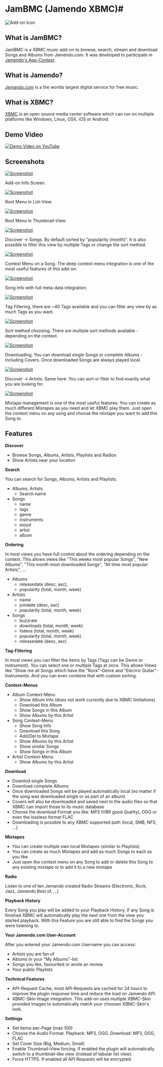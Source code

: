 # JamBMC (Jamendo XBMC)#

![Add-on Icon](http://i.imgur.com/qNisZDi.png)

## What is JamBMC? ##
JamBMC is a XBMC music add-on to browse, search, stream and download Songs and Albums from Jamendo.com. It was developed to participate in [Jamendo's App-Contest](http://developer.jamendo.com/contest).

## What is Jamendo? ##
[Jemando.com](http://www.jamendo.com/) is a the worlds largest digital service for free music.

## What is XBMC? ##
[XBMC](http://xbmc.org/) is an open source media center software which can run on multiple platforms like Windows, Linux, OSX, iOS or Android.

## Demo Video ##

[![Demo Video on YouTube](http://img.youtube.com/vi/H9H6LI2vwf4/0.jpg)](http://www.youtube.com/watch?v=H9H6LI2vwf4)

## Screenshots ##
[![Screenshot](http://i.imgur.com/NqkXR76l.png)](http://i.imgur.com/NqkXR76.png)

Add-on Info Screen.

[![Screenshot](http://i.imgur.com/TWdsTtFl.png)](http://i.imgur.com/TWdsTtF.png)

Root Menu in List-View.

[![Screenshot](http://i.imgur.com/8ydB1B2l.png)](http://i.imgur.com/8ydB1B2.png)

Root Menu in Thumbnail-View.

[![Screenshot](http://i.imgur.com/WruUor3l.jpg)](http://i.imgur.com/WruUor3.jpg)

Discover -> Songs. By default sorted by "popularity (month)". It is also possible to filter this view by multiple Tags or change the sort method.

[![Screenshot](http://i.imgur.com/YOnAqZol.png)](http://i.imgur.com/YOnAqZo.png)

Context Menu on a Song. The deep context menu integration is one of the most useful features of this add-on.

[![Screenshot](http://i.imgur.com/52WIzy7l.png)](http://i.imgur.com/52WIzy7.png)

Song Info with full meta-data integration.

[![Screenshot](http://i.imgur.com/8o0EWDzl.png)](http://i.imgur.com/8o0EWDz.png)

Tag Filtering, there are ~40 Tags available and you can filter any view by as much Tags as you want.

[![Screenshot](http://i.imgur.com/78GBp8jl.png)](http://i.imgur.com/78GBp8j.png)

Sort method choosing. There are multiple sort methods available - depending on the context.

[![Screenshot](http://i.imgur.com/I8KapWtl.png)](http://i.imgur.com/I8KapWt.png)

Downloading. You can download single Songs or complete Albums - including Covers. Once downloaded Songs are always played local.

[![Screenshot](http://i.imgur.com/xrINYkEl.png)](http://i.imgur.com/xrINYkE.png)

Discover -> Artists. Same here: You can sort or filter to find exactly what you are looking for.

[![Screenshot](http://i.imgur.com/4MsFEbel.png)](http://i.imgur.com/4MsFEbe.png)

Mixtape management is one of the most useful features: You can create as much different Mixtapes as you need and let XBMC play them. Just open the context menu on any song and choose the mixtape you want to add this Song to.


## Features ##

**Discover**

- Browse Songs, Albums, Artists, Playlists and Radios
- Show Artists near your location


**Search**

You can search for Songs, Albums, Artists and Playlists.

- Albums, Artists
    - Search name
- Songs
    - name
    - tags
    - genre
    - instruments
    - mood
    - artist
    - album


**Ordering**

In most views you have full control about the ordering depending on the context.
This allows views like "This weeks most popular Songs", "New Albums", "This month most downloaded Songs", "All time most popular Artists", ...

- Albums
    - releasedate (desc, asc),
    - popularity (total, month, week)
- Artists
    - name
    - joindate (desc, asc)
    - popularity (total, month, week)
- Songs
    - buzzrate
    - downloads (total, month, week)
    - listens (total, month, week)
    - popularity (total, month, week)
    - releasedate (desc, asc)


**Tag-Filtering**

In most views you can filter the items by Tags (Tags can be Genre or Instrument). You can select one or multiple Tags at once. This allows Views like "Show me all Songs which have the "Rock"-Genre and "Electric Guitar"-Instruments. And you can even combine that with custom sorting.


**Context-Menus**

- Album Context-Menu
    - Show Album Info (does not work currently due to XBMC limitations)
    - Download this Album
    - Show Songs in this Album
    - Show Albums by this Artist
- Song Context-Menu
    - Show Song Info
    - Download this Song
    - Add/Del to Mixtape
    - Show Albums by this Artist
    - Show similar Songs
    - Show Songs in this Album
- Artist Context-Menu
    - Show Albums by this Artist


**Download**

- Downlod single Songs
- Download complete Albums
- Once downloaded Songs will be played automatically local (no matter if the song was downloaded single or as part of an album)
- Covers will also be downloaded and saved next to the audio files so that XBMC can import those to its music database
- Choose the download Format you like: MP3 (VBR good Quality), OGG or even the lossless format FLAC
- Downloading is possible to any XBMC supported path (local, SMB, NFS, ...)


**Mixtapes**

- You can create multiple own local Mixtapes (similar to Playlists)
- You can create as much Mixtapes and add as much Songs to each as you like
- Just open the context menu on any Song to add or delete this Song to any existing mixtape or to add it to a new mixtape


**Radio**

Listen to one of ten Jemando created Radio Streams (Electronic, Rock, Jazz, Jamendo Best of, ...)


**Playback History**

Every Song you play will be added to your Playback History. If any Song is finished XBMC will automatically play the next one from the view you started playback. With this Feature you are still able to find the Songs you were listening to.


**Your Jamendo.com User-Account**

After you entered your Jamendo.com Username you can access:

- Artists you are fan of
- Albums in your "My Albums"-list
- Songs you like, favourited or wrote an review
- Your public Playlists


**Technical Features**

- API-Request Cache, most API-Requests are cached for 24 hours to improve the plugin response time and reduce the load on Jamendo API.
- XBMC-Skin Image integration. This add-on uses multiple XBMC-Skin provided Images to automatically match your choosen XBMC-Skin's look.


**Settings**

- Set items-per-Page (max 100)
- Choose the Audio Format. Playback: MP3, OGG. Download: MP3, OGG, FLAC
- Set Cover Size (Big, Medium, Small)
- Enable Thumbnail-View forcing. If enabled the plugin will automatically switch to a thumbnail-like view (instead of tabular list view).
- Force HTTPS. If enabled all API Requests will be encrypted.